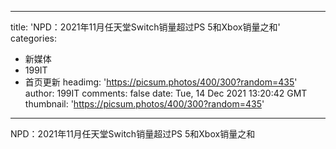
---
title: 'NPD：2021年11月任天堂Switch销量超过PS 5和Xbox销量之和'
categories: 
 - 新媒体
 - 199IT
 - 首页更新
headimg: 'https://picsum.photos/400/300?random=435'
author: 199IT
comments: false
date: Tue, 14 Dec 2021 13:20:42 GMT
thumbnail: 'https://picsum.photos/400/300?random=435'
---

<div>   
NPD：2021年11月任天堂Switch销量超过PS 5和Xbox销量之和  
</div>
            